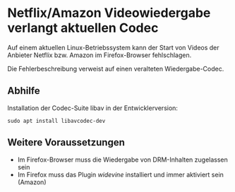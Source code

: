 # Netflix/Amazon Videowiedergabe verlangt aktuellen Codec

Auf einem aktuellen Linux-Betriebssystem kann der Start von
Videos der Anbieter Netflix bzw. Amazon im Firefox-Browser fehlschlagen.

Die Fehlerbeschreibung verweist auf einen veralteten Wiedergabe-Codec.

## Abhilfe

Installation der Codec-Suite libav in der Entwicklerversion:
```
sudo apt install libavcodec-dev
```

## Weitere Voraussetzungen

* Im Firefox-Browser muss die Wiedergabe von DRM-Inhalten zugelassen sein
* Im Firefox muss das Plugin _widevine_ installiert und immer aktiviert sein (Amazon)
